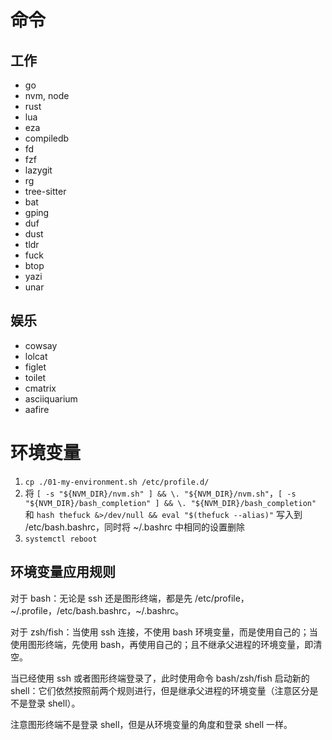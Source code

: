 # 命令

## 工作

- go
- nvm, node
- rust
- lua
- eza
- compiledb
- fd
- fzf
- lazygit
- rg
- tree-sitter
- bat
- gping
- duf
- dust
- tldr
- fuck
- btop
- yazi
- unar

## 娱乐

- cowsay
- lolcat
- figlet
- toilet
- cmatrix
- asciiquarium
- aafire


# 环境变量

1. `cp ./01-my-environment.sh /etc/profile.d/`
2. 将 `[ -s "${NVM_DIR}/nvm.sh" ] && \. "${NVM_DIR}/nvm.sh"`，`[ -s "${NVM_DIR}/bash_completion" ] && \. "${NVM_DIR}/bash_completion"` 和 `hash thefuck &>/dev/null && eval "$(thefuck --alias)"` 写入到 /etc/bash.bashrc，同时将 ~/.bashrc 中相同的设置删除
3. `systemctl reboot`

## 环境变量应用规则

对于 bash：无论是 ssh 还是图形终端，都是先 /etc/profile，~/.profile，/etc/bash.bashrc，~/.bashrc。

对于 zsh/fish：当使用 ssh 连接，不使用 bash 环境变量，而是使用自己的；当使用图形终端，先使用 bash，再使用自己的；且不继承父进程的环境变量，即清空。

当已经使用 ssh 或者图形终端登录了，此时使用命令 bash/zsh/fish 启动新的 shell：它们依然按照前两个规则进行，但是继承父进程的环境变量（注意区分是不是登录 shell）。

注意图形终端不是登录 shell，但是从环境变量的角度和登录 shell 一样。

